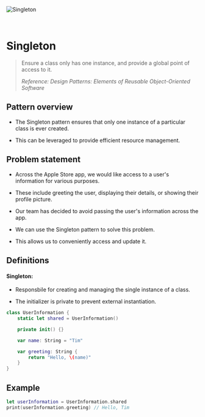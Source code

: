 ![Singleton](https://github.com/user-attachments/assets/59d54169-db50-4489-8daf-136f5d7c4e9c)

<br />

# Singleton

> Ensure a class only has one instance, and provide a global point of access to it.
>
> _Reference: Design Patterns: Elements of Reusable Object-Oriented Software_

## Pattern overview

- The Singleton pattern ensures that only one instance of a particular class is ever created.

- This can be leveraged to provide efficient resource management.

## Problem statement

- Across the Apple Store app, we would like access to a user's information for various purposes.

- These include greeting the user, displaying their details, or showing their profile picture.

- Our team has decided to avoid passing the user's information across the app.

- We can use the Singleton pattern to solve this problem.

- This allows us to conveniently access and update it.

## Definitions

#### Singleton:

- Responsbile for creating and managing the single instance of a class.

- The initializer is private to prevent external instantiation.

```swift
class UserInformation {
    static let shared = UserInformation()

    private init() {}

    var name: String = "Tim"

    var greeting: String {
        return "Hello, \(name)"
    }
}
```

## Example

```swift
let userInformation = UserInformation.shared
print(userInformation.greeting) // Hello, Tim
```
